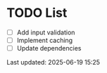 # TODO List

- [ ] Add input validation
- [ ] Implement caching
- [ ] Update dependencies

Last updated: 2025-06-19 15:25
